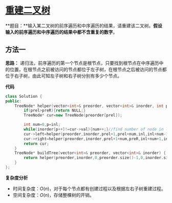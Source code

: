 # [重建二叉树](https://leetcode-cn.com/problems/zhong-jian-er-cha-shu-lcof/)

**题目：**输入某二叉树的前序遍历和中序遍历的结果，请重建该二叉树。**假设输入的前序遍历和中序遍历的结果中都不含重复的数字**。



## 方法一

**思路：** 递归法，前序遍历的第一个节点是根节点，只要找到根节点在中序遍历中的位置，在根节点之前被访问的节点都位于左子树，在根节点之后被访问的节点都位于右子树，由此可知左子树和右子树分别有多少个节点。

**代码**

```C++
class Solution {
public:
    TreeNode* helper(vector<int>& preorder, vector<int>& inorder, int prel,int preR, int inl, int inR ){
        if(prel>preR){return NULL;}
        TreeNode* cur=new TreeNode(preorder[prel]);

        int num=0,p=inl;
        while(inorder[p++]!=cur->val){num++;}//find number of node in left
        cur->left=helper(preorder,inorder,prel+1,prel+num,inl,inl+num-1);
        cur->right=helper(preorder,inorder,prel+1+num,preR,inl+num+1,inR);
        return cur;
    }
    TreeNode* buildTree(vector<int>& preorder, vector<int>& inorder) {
        return helper(preorder,inorder,0,preorder.size()-1,0,inorder.size()-1);
    }
};
```

**复杂度分析**

- 时间复杂度：$O(n)$，对于每个节点都有创建过程以及根据左右子树重建过程。
- 空间复杂度：$O(n)$，存储整棵树的开销。

